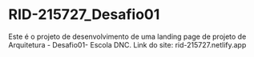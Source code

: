 # RID-215727_Desafio01
Este é o projeto de desenvolvimento de uma landing page de projeto de Arquitetura - Desafio01- Escola DNC.
Link do site: rid-215727.netlify.app
